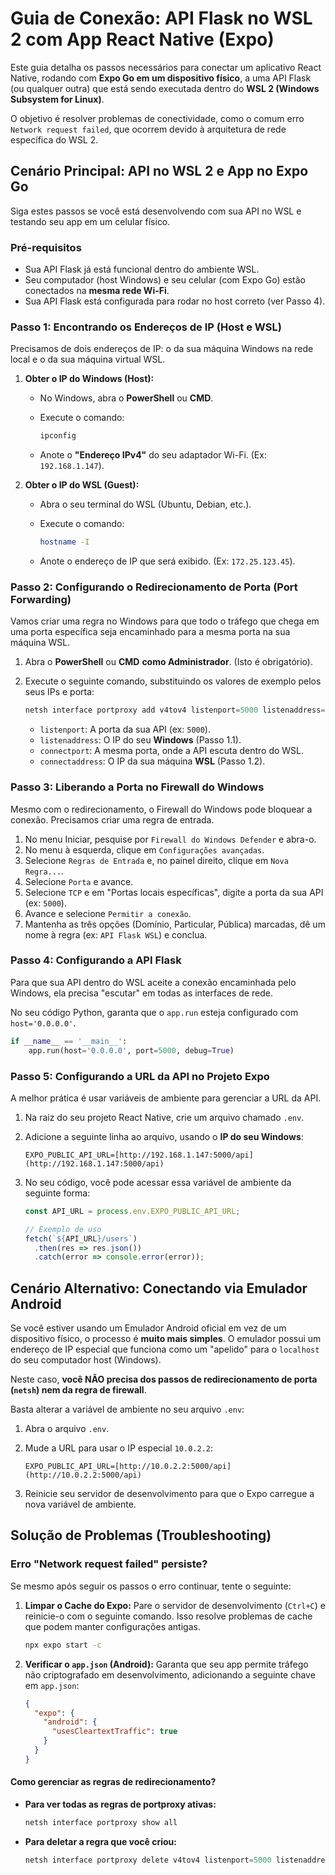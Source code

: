 # Guia de Conexão: API Flask no WSL 2 com App React Native (Expo)

Este guia detalha os passos necessários para conectar um aplicativo React Native, rodando com **Expo Go em um dispositivo físico**, a uma API Flask (ou qualquer outra) que está sendo executada dentro do **WSL 2 (Windows Subsystem for Linux)**.

O objetivo é resolver problemas de conectividade, como o comum erro `Network request failed`, que ocorrem devido à arquitetura de rede específica do WSL 2.

## Cenário Principal: API no WSL 2 e App no Expo Go

Siga estes passos se você está desenvolvendo com sua API no WSL e testando seu app em um celular físico.

### Pré-requisitos

* Sua API Flask já está funcional dentro do ambiente WSL.
* Seu computador (host Windows) e seu celular (com Expo Go) estão conectados na **mesma rede Wi-Fi**.
* Sua API Flask está configurada para rodar no host correto (ver Passo 4).

### Passo 1: Encontrando os Endereços de IP (Host e WSL)

Precisamos de dois endereços de IP: o da sua máquina Windows na rede local e o da sua máquina virtual WSL.

1. **Obter o IP do Windows (Host):**
    * No Windows, abra o **PowerShell** ou **CMD**.
    * Execute o comando:

        ```bash
        ipconfig
        ```
  
    * Anote o **"Endereço IPv4"** do seu adaptador Wi-Fi. (Ex: `192.168.1.147`).

2. **Obter o IP do WSL (Guest):**
    * Abra o seu terminal do WSL (Ubuntu, Debian, etc.).
    * Execute o comando:

        ```bash
        hostname -I
        ```
  
    * Anote o endereço de IP que será exibido. (Ex: `172.25.123.45`).

### Passo 2: Configurando o Redirecionamento de Porta (Port Forwarding)

Vamos criar uma regra no Windows para que todo o tráfego que chega em uma porta específica seja encaminhado para a mesma porta na sua máquina WSL.

1. Abra o **PowerShell** ou **CMD** **como Administrador**. (Isto é obrigatório).
2. Execute o seguinte comando, substituindo os valores de exemplo pelos seus IPs e porta:

    ```powershell
    netsh interface portproxy add v4tov4 listenport=5000 listenaddress=192.168.1.147 connectport=5000 connectaddress=172.25.123.45
    ```
  
    * `listenport`: A porta da sua API (ex: `5000`).
    * `listenaddress`: O IP do seu **Windows** (Passo 1.1).
    * `connectport`: A mesma porta, onde a API escuta dentro do WSL.
    * `connectaddress`: O IP da sua máquina **WSL** (Passo 1.2).

### Passo 3: Liberando a Porta no Firewall do Windows

Mesmo com o redirecionamento, o Firewall do Windows pode bloquear a conexão. Precisamos criar uma regra de entrada.

1. No menu Iniciar, pesquise por `Firewall do Windows Defender` e abra-o.
2. No menu à esquerda, clique em `Configurações avançadas`.
3. Selecione `Regras de Entrada` e, no painel direito, clique em `Nova Regra...`.
4. Selecione `Porta` e avance.
5. Selecione `TCP` e em "Portas locais específicas", digite a porta da sua API (ex: `5000`).
6. Avance e selecione `Permitir a conexão`.
7. Mantenha as três opções (Domínio, Particular, Pública) marcadas, dê um nome à regra (ex: `API Flask WSL`) e conclua.

### Passo 4: Configurando a API Flask

Para que sua API dentro do WSL aceite a conexão encaminhada pelo Windows, ela precisa "escutar" em todas as interfaces de rede.

No seu código Python, garanta que o `app.run` esteja configurado com `host='0.0.0.0'`.

```python
if __name__ == '__main__':
    app.run(host='0.0.0.0', port=5000, debug=True)
```

### Passo 5: Configurando a URL da API no Projeto Expo

A melhor prática é usar variáveis de ambiente para gerenciar a URL da API.

1. Na raiz do seu projeto React Native, crie um arquivo chamado `.env`.
2. Adicione a seguinte linha ao arquivo, usando o **IP do seu Windows**:

    ```.env
    EXPO_PUBLIC_API_URL=[http://192.168.1.147:5000/api](http://192.168.1.147:5000/api)
    ```
  
3. No seu código, você pode acessar essa variável de ambiente da seguinte forma:

    ```javascript
    const API_URL = process.env.EXPO_PUBLIC_API_URL;

    // Exemplo de uso
    fetch(`${API_URL}/users`)
      .then(res => res.json())
      .catch(error => console.error(error));
    ```

## Cenário Alternativo: Conectando via Emulador Android

Se você estiver usando um Emulador Android oficial em vez de um dispositivo físico, o processo é **muito mais simples**. O emulador possui um endereço de IP especial que funciona como um "apelido" para o `localhost` do seu computador host (Windows).

Neste caso, **você NÃO precisa dos passos de redirecionamento de porta (`netsh`) nem da regra de firewall**.

Basta alterar a variável de ambiente no seu arquivo `.env`:

1. Abra o arquivo `.env`.
2. Mude a URL para usar o IP especial `10.0.2.2`:

    ```.env
    EXPO_PUBLIC_API_URL=[http://10.0.2.2:5000/api](http://10.0.2.2:5000/api)
    ```
  
3. Reinicie seu servidor de desenvolvimento para que o Expo carregue a nova variável de ambiente.

## Solução de Problemas (Troubleshooting)

### Erro "Network request failed" persiste?

Se mesmo após seguir os passos o erro continuar, tente o seguinte:

1. **Limpar o Cache do Expo:** Pare o servidor de desenvolvimento (`Ctrl+C`) e reinicie-o com o seguinte comando. Isso resolve problemas de cache que podem manter configurações antigas.

    ```bash
    npx expo start -c
    ```
  
2. **Verificar o `app.json` (Android):** Garanta que seu app permite tráfego não criptografado em desenvolvimento, adicionando a seguinte chave em `app.json`:

    ```json
    {
      "expo": {
        "android": {
          "usesCleartextTraffic": true
        }
      }
    }
    ```

#### Como gerenciar as regras de redirecionamento?

* **Para ver todas as regras de portproxy ativas:**

    ```powershell
    netsh interface portproxy show all
    ```
  
* **Para deletar a regra que você criou:**

    ```powershell
    netsh interface portproxy delete v4tov4 listenport=5000 listenaddress=192.168.1.147
  